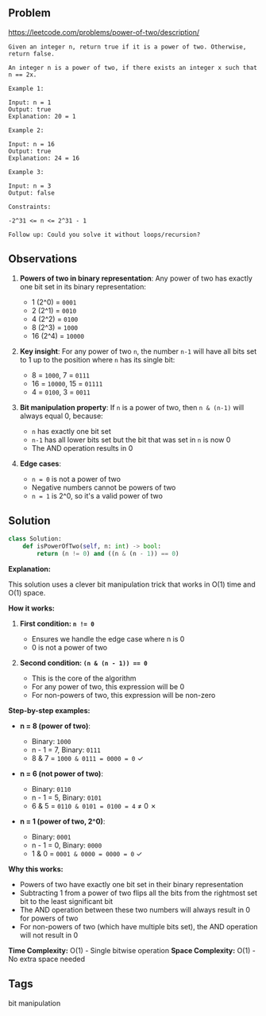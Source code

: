 ## Problem

https://leetcode.com/problems/power-of-two/description/

```
Given an integer n, return true if it is a power of two. Otherwise, return false.

An integer n is a power of two, if there exists an integer x such that n == 2x.

Example 1:

Input: n = 1
Output: true
Explanation: 20 = 1

Example 2:

Input: n = 16
Output: true
Explanation: 24 = 16

Example 3:

Input: n = 3
Output: false

Constraints:

-2^31 <= n <= 2^31 - 1

Follow up: Could you solve it without loops/recursion?
```

## Observations

1. **Powers of two in binary representation**: Any power of two has exactly one bit set in its binary representation:
   - 1 (2^0) = `0001`
   - 2 (2^1) = `0010`
   - 4 (2^2) = `0100`
   - 8 (2^3) = `1000`
   - 16 (2^4) = `10000`

2. **Key insight**: For any power of two `n`, the number `n-1` will have all bits set to 1 up to the position where `n` has its single bit:
   - 8 = `1000`, 7 = `0111`
   - 16 = `10000`, 15 = `01111`
   - 4 = `0100`, 3 = `0011`

3. **Bit manipulation property**: If `n` is a power of two, then `n & (n-1)` will always equal 0, because:
   - `n` has exactly one bit set
   - `n-1` has all lower bits set but the bit that was set in `n` is now 0
   - The AND operation results in 0

4. **Edge cases**:
   - `n = 0` is not a power of two
   - Negative numbers cannot be powers of two
   - `n = 1` is 2^0, so it's a valid power of two

## Solution

```python
class Solution:
    def isPowerOfTwo(self, n: int) -> bool:
        return (n != 0) and ((n & (n - 1)) == 0)
```

**Explanation:**

This solution uses a clever bit manipulation trick that works in O(1) time and O(1) space.

**How it works:**

1. **First condition: `n != 0`**
   - Ensures we handle the edge case where n is 0
   - 0 is not a power of two

2. **Second condition: `(n & (n - 1)) == 0`**
   - This is the core of the algorithm
   - For any power of two, this expression will be 0
   - For non-powers of two, this expression will be non-zero

**Step-by-step examples:**

- **n = 8 (power of two)**:
  - Binary: `1000`
  - n - 1 = 7, Binary: `0111`
  - 8 & 7 = `1000 & 0111 = 0000 = 0` ✓

- **n = 6 (not power of two)**:
  - Binary: `0110`
  - n - 1 = 5, Binary: `0101`
  - 6 & 5 = `0110 & 0101 = 0100 = 4` ≠ 0 ✗

- **n = 1 (power of two, 2^0)**:
  - Binary: `0001`
  - n - 1 = 0, Binary: `0000`
  - 1 & 0 = `0001 & 0000 = 0000 = 0` ✓

**Why this works:**
- Powers of two have exactly one bit set in their binary representation
- Subtracting 1 from a power of two flips all the bits from the rightmost set bit to the least significant bit
- The AND operation between these two numbers will always result in 0 for powers of two
- For non-powers of two (which have multiple bits set), the AND operation will not result in 0

**Time Complexity:** O(1) - Single bitwise operation
**Space Complexity:** O(1) - No extra space needed

## Tags

bit manipulation